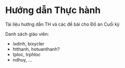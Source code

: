 # Hướng dẫn Thực hành
Tài liệu hướng dẫn TH và các đề bài cho Đồ án Cuối kỳ

Danh sách giáo viên:
- lxdinh,  bixycler 
- htthanh, hotuanthanh?
- tploc, trphloc
- ndhuy, ...



